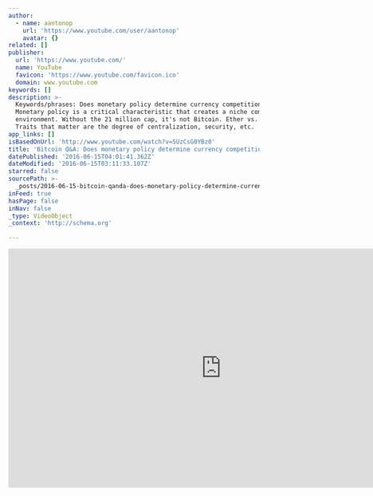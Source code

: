 ```yaml
---
author:
  - name: aantonop
    url: 'https://www.youtube.com/user/aantonop'
    avatar: {}
related: []
publisher:
  url: 'https://www.youtube.com/'
  name: YouTube
  favicon: 'https://www.youtube.com/favicon.ico'
  domain: www.youtube.com
keywords: []
description: >-
  Keywords/phrases: Does monetary policy determine currency competition?
  Monetary policy is a critical characteristic that creates a niche competition
  environment. Without the 21 million cap, it's not Bitcoin. Ether vs. bitcoin.
  Traits that matter are the degree of centralization, security, etc.
app_links: []
isBasedOnUrl: 'http://www.youtube.com/watch?v=5UzCsG0YBz0'
title: 'Bitcoin Q&A: Does monetary policy determine currency competition?'
datePublished: '2016-06-15T04:01:41.362Z'
dateModified: '2016-06-15T03:11:33.107Z'
starred: false
sourcePath: >-
  _posts/2016-06-15-bitcoin-qanda-does-monetary-policy-determine-currency-competi.md
inFeed: true
hasPage: false
inNav: false
_type: VideoObject
_context: 'http://schema.org'

---
```

<iframe src="http://cdn.embedly.com/widgets/media.html?src=https%3A%2F%2Fwww.youtube.com%2Fembed%2F5UzCsG0YBz0%3Ffeature%3Doembed&amp;url=http%3A%2F%2Fwww.youtube.com%2Fwatch%3Fv%3D5UzCsG0YBz0&amp;image=https%3A%2F%2Fi.ytimg.com%2Fvi%2F5UzCsG0YBz0%2Fhqdefault.jpg&amp;key=b7d04c9b404c499eba89ee7072e1c4f7&amp;type=text%2Fhtml&amp;schema=youtube" width="854" height="480" scrolling="no" frameborder="0" allowfullscreen="" style=""></iframe>
